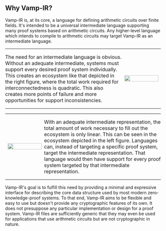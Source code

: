 ## Why Vamp-IR?

Vamp-IR is, at its core, a language for defining arithmetic circuits over finite fields. It's intended to be a universal intermediate language supporting many proof systems based on arithmetic circuits. Any higher-level language which intends to compile to arithmetic circuits may target Vamp-IR as an intermediate language. 

<table>
    <tr>
        <td style = "width: 75%; padding: 0; border: none">
            <p>
                The need for an intermediate language is obvious. Without an adequate intermediate, systems must support every desired proof system individually. This creates an ecosystem like that depicted in the right figure, where the total work required for interconnectedness is quadratic. This also creates more points of failure and more opportunities for support inconsistencies.
            </p>
        </td>
        <td style = "border: none">
            <img style = "height: 100%" src="../diagrams/diagram-1-1.svg">
        </td>
    </tr>
</table>
<table>
    <tr>
        <td style = "width: 25%; border: none">
            <img style = "height: 100%" src="../diagrams/diagram-1-2.svg">
        </td>
        <td style = "width: 75%; padding: 0; border: none">
            <p>
                With an adequate intermediate representation, the total amount of work necessary to fill out the ecosystem is only linear. This can be seen in the ecosystem depicted in the left figure. Languages can, instead of targeting a specific proof system, target the intermediate representation. That language would then have support for every proof system targeted by that intermediate representation.
            </p>
        </td>
    </tr>
</table>

Vamp-IR's goal is to fulfill this need by providing a minimal and expressive interface for describing the core data structure used by most modern zero-knowledge-proof systems. To that end, Vamp-IR aims to be flexible and easy to use but doesn't provide any cryptographic features of its own. It does not presuppose any particular implementation or design for a proof system. Vamp-IR files are sufficiently generic that they may even be used for applications that use arithmetic circuits but are not cryptographic in nature.
